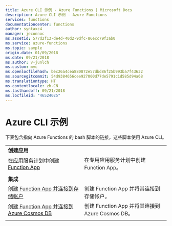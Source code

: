```yaml
---
title: Azure CLI 示例 - Azure Functions | Microsoft Docs
description: Azure CLI 示例 - Azure Functions
services: functions
documentationcenter: functions
author: syntaxc4
manager: jeconnoc
ms.assetid: 577d2f13-de4d-40d2-9dfc-86ecc79f3ab0
ms.service: azure-functions
ms.topic: sample
origin.date: 01/09/2018
ms.date: 09/21/2018
ms.author: v-junlch
ms.custom: mvc
ms.openlocfilehash: bec26a4cea880872e57dbd86f25b993ba7f43632
ms.sourcegitcommit: 54d9384656cee927000d77de5791c1d585d94a68
ms.translationtype: HT
ms.contentlocale: zh-CN
ms.lasthandoff: 09/21/2018
ms.locfileid: "46524025"
---
```

# <a name="azure-cli-samples"></a>Azure CLI 示例

下表包含指向 Azure Functions 的 bash 脚本的链接，这些脚本使用 Azure CLI。

| | |
|-|-|
|**创建应用**||
| [在应用服务计划中创建 Function App](scripts/functions-cli-create-app-service-plan.md) | 在专用应用服务计划中创建 Function App。 |
| | |
|**集成**||
| [创建 Function App 并连接到存储帐户](scripts/functions-cli-create-function-app-connect-to-storage-account.md) | 创建 Function App 并将其连接到存储帐户。 |
| [创建 Function App 并连接到 Azure Cosmos DB](scripts/functions-cli-create-function-app-connect-to-cosmos-db.md) | 创建 Function App 并将其连接到 Azure Cosmos DB。 |
| | |

<!---

|**Scale app**||

|**Connect app to resources**||
-->

<!-- Update_Description: update metedata properties -->